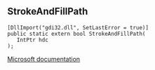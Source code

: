 ## StrokeAndFillPath

```
[DllImport("gdi32.dll", SetLastError = true)]
public static extern bool StrokeAndFillPath(
   IntPtr hdc
);
```

[Microsoft documentation](https://docs.microsoft.com/en-us/windows/win32/api/wingdi/nf-wingdi-strokeandfillpath)
